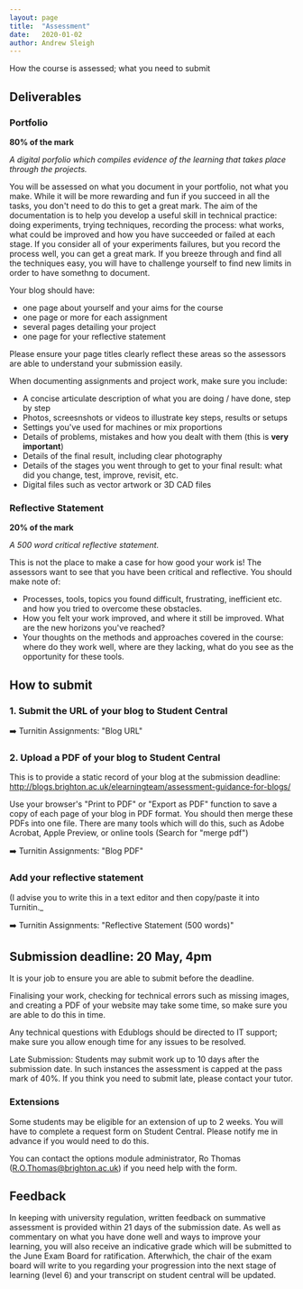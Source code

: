 ```yaml
---
layout: page
title:  "Assessment"
date:   2020-01-02
author: Andrew Sleigh
---
```


How the course is assessed; what you need to submit

<!--more-->

## Deliverables

### Portfolio

**80% of the mark**

*A digital porfolio which compiles evidence of the learning that takes place through the projects.*

You will be assessed on what you document in your portfolio, not what you make. While it will be more rewarding and fun if you succeed in all the tasks, you don't need to do this to get a great mark. The aim of the documentation is to help you develop a useful skill in technical practice: doing experiments, trying techniques, recording the process: what works, what could be improved and how you have succeeded or failed at each stage. If you consider all of your experiments failures, but you record the process well, you can get a great mark. If you breeze through and find all the techniques easy, you will have to challenge yourself to find new limits in order to have somethng to document.

Your blog should have: 
* one page about yourself and your aims for the course
* one page or more for each assignment
* several pages detailing your project
* one page for your reflective statement

Please ensure your page titles clearly reflect these areas so the assessors are able to understand your submission easily.

When documenting assignments and project work, make sure you include:

* A concise articulate description of what you are doing / have done, step by step
* Photos, screesnshots or videos to illustrate key steps, results or setups
* Settings you've used for machines or mix proportions
* Details of problems, mistakes and how you dealt with them (this is **very important**)
* Details of the final result, including clear photography
* Details of the stages you went through to get to your final result: what did you change, test, improve, revisit, etc.
* Digital files such as vector artwork or 3D CAD files


### Reflective Statement

**20% of the mark**

*A 500 word critical reflective statement.*

This is not the place to make a case for how good your work is! The assessors want to see that you have been critical and reflective. You should make note of:

* Processes, tools, topics you found difficult, frustrating, inefficient etc. and how you tried to overcome these obstacles.
* How you felt your work improved, and where it still be improved. What are the new horizons you've reached?
* Your thoughts on the methods and approaches covered in the course: where do they work well, where are they lacking, what do you see as the opportunity for these tools. 


## How to submit

### 1. Submit the URL of your blog to Student Central

:arrow_right: Turnitin Assignments: "Blog URL"


### 2. Upload a PDF of your blog to Student Central

This is to provide a static record of your blog at the submission deadline: <http://blogs.brighton.ac.uk/elearningteam/assessment-guidance-for-blogs/> 

Use your browser's "Print to PDF" or "Export as PDF" function to save a copy of each page of your blog in PDF format. You should then merge these PDFs into one file. There are many tools which will do this, such as Adobe Acrobat, Apple Preview, or online tools (Search for "merge pdf")

:arrow_right: Turnitin Assignments: "Blog PDF"


### Add your reflective statement

(I advise you to write this in a text editor and then copy/paste it into Turnitin._

:arrow_right: Turnitin Assignments: "Reflective Statement (500 words)"


## Submission deadline: 20 May, 4pm

It is your job to ensure you are able to submit before the deadline. 

Finalising your work, checking for technical errors such as missing images, and creating a PDF of your website may take some time, so make sure you are able to do this in time.

Any technical questions with Edublogs should be directed to IT support; make sure you allow enough time for any issues to be resolved.

 
Late Submission: Students may submit work up to 10 days after the submission date. In such instances the assessment is capped at the pass mark of 40%.  If you think you need to submit late, please contact your tutor. 



### Extensions

Some students may be eligible for an extension of up to 2 weeks. You will have to complete a request form on Student Central. Please notify me in advance if you would need to do this. 

You can contact the options module administrator, Ro Thomas (R.O.Thomas@brighton.ac.uk) if you need help with the form.


## Feedback

In keeping with university regulation, written feedback on summative assessment is provided within 21 days of the submission date. As well as commentary on what you have done well and ways to improve your learning, you will also receive an indicative grade which will be submitted to the June Exam Board for ratification. Afterwhich,  the chair of the exam board will write to you regarding your progression into the next stage of learning (level 6) and your transcript on student central will be updated.
